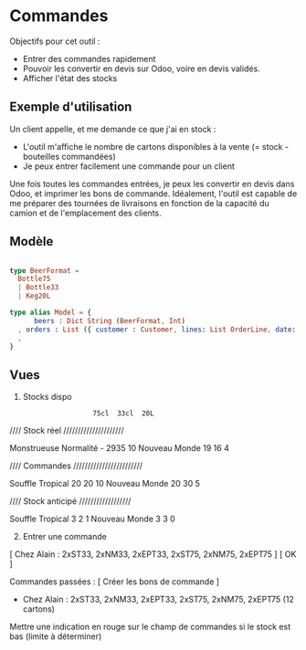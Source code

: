 # Commandes

Objectifs pour cet outil :

- Entrer des commandes rapidement
- Pouvoir les convertir en devis sur Odoo, voire en devis validés.
- Afficher l'état des stocks

## Exemple d'utilisation

Un client appelle, et me demande ce que j'ai en stock :

- L'outil m'affiche le nombre de cartons disponibles à la vente (= stock - bouteilles commandées)
- Je peux entrer facilement une commande pour un client

Une fois toutes les commandes entrées, je peux les convertir en devis dans Odoo, et imprimer les bons de commande. Idéalement, l'outil est capable de me préparer des tournées de livraisons en fonction de la capacité du camion et de l'emplacement des clients.

## Modèle

```elm

type BeerFormat =
  Bottle75
  | Bottle33
  | Keg20L

type alias Model = {
      beers : Dict String (BeerFormat, Int)
  , orders : List ({ customer : Customer, lines: List OrderLine, date: Posix.time })
  ,
}
```

## Vues

1. Stocks dispo

                        75cl  33cl  20L

//// Stock réel /////////////////////

Monstrueuse Normalité   -     2935  10
Nouveau Monde           19    16    4

//// Commandes ////////////////////////

Souffle Tropical    20       20        10
Nouveau Monde       20       30        5

//// Stock anticipé //////////////////

Souffle Tropical    3       2        1
Nouveau Monde       3       3        0


2. Entrer une commande

[ Chez Alain : 2xST33, 2xNM33, 2xEPT33, 2xST75, 2xNM75, 2xEPT75 ] [ OK ]

Commandes passées : [ Créer les bons de commande ]
<ul>
  <li>Chez Alain : 2xST33, 2xNM33, 2xEPT33, 2xST75, 2xNM75, 2xEPT75 (12 cartons)</li>
</ul>

Mettre une indication en rouge sur le champ de commandes si le stock est bas (limite à déterminer)
